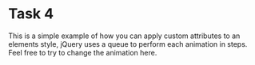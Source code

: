 # Task 4

This is a simple example of how you can apply custom attributes to an elements style, jQuery uses a queue to perform each animation in steps. Feel free to try to change the animation here.